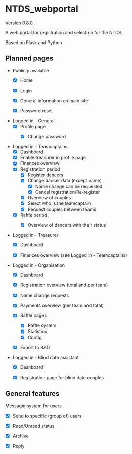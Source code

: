 # NTDS_webportal
Version [0.8.0][CHANGELOG]

A web portal for registration and selection for the NTDS.

Based on Flask and Python


## Planned pages
- Publicly available
  - [x] Home
  - [x] Login
  - [x] General information on main site
  - [x] Password reset


- Logged in - General
  - [x] Profile page
    - [x] Change password


- Logged in - Teamcaptains
  - [x] Dashboard
  - [x] Enable treasurer in profile page
  - [x] Finances overview
  - [x] Registration period
    - [x] Register dancers
    - [x] Change dancer data (except name)
      - [x] Name change can be requested
      - [x] Cancel registration/Re-register
    - [x] Overview of couples
    - [x] Select who is the teamcaptain
    - [x] Request couples between teams
  - [x] Raffle period
    - [x] Overview of dancers with their status


- Logged in - Treasurer
  - [x] Dashboard
  - [x] Finances overview (see Logged in - Teamcaptains)


- Logged in - Organisation
  - [x] Dashboard
  - [x] Registration overview (total and per team)
  - [x] Name change requests
  - [x] Payments overview (per team and total)
  - [x] Raffle pages
    - [x] Raffle system
    - [x] Statistics
    - [x] Config
  - [x] Export to BAD


- Logged in - Blind date assistant
  - [x] Dashboard
  - [x] Registration page for blind date couples


## General features
Messagin system for users
  - [x] Send to specific (group of) users
  - [x] Read/Unread status
  - [x] Archive
  - [x] Reply


[CHANGELOG]: ./CHANGELOG.md